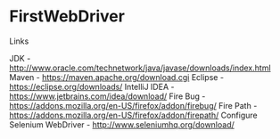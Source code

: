 # FirstWebDriver

Links

JDK - http://www.oracle.com/technetwork/java/javase/downloads/index.html
Maven - https://maven.apache.org/download.cgi
Eclipse - https://eclipse.org/downloads/
IntelliJ IDEA - https://www.jetbrains.com/idea/download/
Fire Bug - https://addons.mozilla.org/en-US/firefox/addon/firebug/
Fire Path - https://addons.mozilla.org/en-US/firefox/addon/firepath/
Configure Selenium WebDriver - http://www.seleniumhq.org/download/
